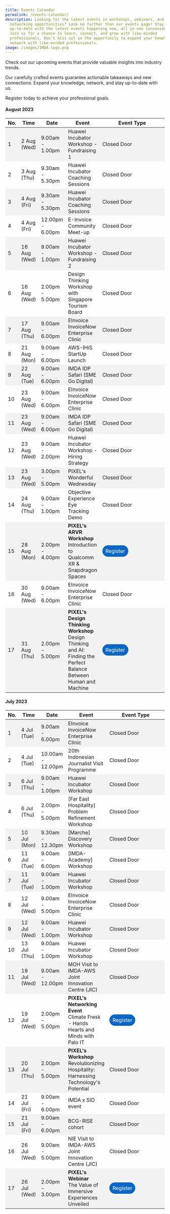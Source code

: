 ```yaml
---
title: Events Calendar
permalink: /events-calendar/
description: Looking for the latest events in workshops, webinars, and
  networking opportunities? Look no further than our events page! Stay
  up-to-date with the latest events happening now, all in one convenient place.
  Join us for a chance to learn, connect, and grow with like-minded
  professionals. Don't miss out on the opportunity to expand your knowledge and
  network with like-minded professionals.
image: /images/IMDA-logo.png
---
```

Check out our upcoming events that provide valuable insights into industry trends. 

Our carefully crafted events guarantee actionable takeaways and new connections. Expand your knowledge, network, and stay up-to-date with us. 

Register today to achieve your professional goals. 

#### August 2023
<table>
  <thead>
    <tr>
      <th>No.</th>
			<th>Time</th>
      <th>Date</th>
      <th>Event</th>
			<th style="width: 200px;">Event Type</th>
    </tr>
  </thead>
  <tbody>
    <tr style="background-color: #f2f2f2;">
      <td>1</td>
      <td>2 Aug (Wed)</td>
			<td>9.00am - 1.00pm
      </td><td>Huawei Incubator Workshop - Fundraising 1</td>
			<td>Closed Door</td>
    </tr>
    <tr>
      <td>2</td>
      <td>3 Aug (Thu)</td>
			<td>9.30am - 5.30pm</td>
      <td>Huawei Incubator Coaching Sessions</td>
			<td>Closed Door</td>
    </tr>
    <tr style="background-color: #f2f2f2;">
      <td>3</td>
      <td>4 Aug (Fri)</td>
			<td>9.30am - 5.30pm</td>
      <td>Huawei Incubator Coaching Sessions</td>
			<td>Closed Door</td>
    </tr>
    <tr>
      <td>4</td>
      <td>4 Aug (Fri)</td>
			<td>12.00pm - 6.00pm
      </td><td> E-Invoice Community Meet-up</td>
			<td>Closed Door</td>
    </tr>
    <tr style="background-color: #f2f2f2;">
      <td>5</td>
      <td>16 Aug (Wed)</td>
			<td>9.00am - 1.00pm
      </td><td> Huawei Incubator Workshop - Fundraising 2</td>
			<td>Closed Door</td>
    </tr>
    <tr>
      <td>6</td>
			<td>16 Aug (Wed)</td>
      <td>2.00pm - 5.00pm</td>
			<td>Design Thinking Workshop with  Singapore Tourism Board
			</td><td>Closed Door</td>
    </tr>
    <tr style="background-color: #f2f2f2;">
      <td>7</td>
      <td>17 Aug (Thu)</td>
      <td>9.00am - 6.00pm</td>
			<td>EInvoice InvoiceNow Enterprise Clinic
			</td><td>Closed Door</td>
    </tr>
		<tr>
      <td>8</td>
      <td>21 Aug (Mon)</td>
      <td>9.00am - 6.00pm</td>
			<td>AWS-IHiS StartUp Launch</td>
			<td>Closed Door</td>
    </tr>
    <tr style="background-color: #f2f2f2;">
      <td>9</td>
      <td>22 Aug (Tue)</td>
      <td>9.00am - 6.00pm</td>
			<td>IMDA IDP Safari (SME Go Digital)
			</td><td>Closed Door</td>
    </tr>
      <tr>
      <td>10</td>
      <td>23 Aug (Wed)</td>
			<td>9.00am - 6.00pm</td>
<td>EInvoice InvoiceNow Enterprise Clinic
			</td><td>Closed Door</td>
    </tr>
		 <tr style="background-color: #f2f2f2;">
      <td>11</td>
      <td>23 Aug (Wed)</td>
      <td>9.00am - 6.00pm</td>
			<td>IMDA IDP Safari (SME Go Digital)
			</td><td>Closed Door</td>
			</tr>
		 <tr>
      <td>12</td>
			<td>23 Aug (Wed)</td>
      <td>9.00am - 2.00pm</td>
			<td>Huawei Incubator Workshop - Hiring Strategy
			</td><td>Closed Door</td>
    </tr>
	<tr style="background-color: #f2f2f2;">
      <td>13</td>
			<td>23 Aug (Wed)</td>
      <td>3.00pm - 5.00pm</td>
				<td>PIXEL's Wonderful Wednesday<br>
			</td><td>Closed Door</td>    
		</tr>
		 <tr>
      <td>14</td>
      <td>24 Aug (Thu)</td>
			<td>9.00am - 1.00pm</td>
      <td>Objective Experience Eye Tracking Demo </td>
			<td>Closed Door</td>
		</tr>
<tr style="background-color: #f2f2f2;">
	     <td>15</td>
			<td>28 Aug (Mon)</td>
			<td>2.00pm - 4.00pm</td>
				<td><b>PIXEL's ARVR Workshop</b><br>
						Introduction to Qualcomm XR &amp; Snapdragon Spaces</td>
			<td><a href="https://imda-pixel.sg/event/444" target="_blank" style="background-color: #0A66C2; color: white; text-decoration: none; border-radius: 100px; padding-left: 10px; padding-right: 10px; padding-top:8px; padding-bottom:8px; vertical-align:middle">Register</a></td>
		</tr>   
		<tr>
      <td>16</td>
      <td>30 Aug (Wed)</td>
			<td>9.00am - 6.00pm</td>
      <td>EInvoice InvoiceNow Enterprise Clinic</td>
			<td>Closed Door</td>
		</tr>
	<tr style="background-color: #f2f2f2;">
      <td>17</td>
      <td>31 Aug (Thu)</td>
			<td>2.00pm - 5.00pm</td>
				<td><b>PIXEL's Design Thinking Workshop</b><br>
						Design Thinking and AI: Finding the Perfect Balance Between Human and Machine</td>
			<td><a href="https://imda-pixel.sg/event/439" target="_blank" style="background-color: #0A66C2; color: white; text-decoration: none; border-radius: 100px; padding-left: 10px; padding-right: 10px; padding-top:8px; padding-bottom:8px; vertical-align:middle">Register</a></td>
    </tr>
  </tbody>
</table>

#### July 2023
<table>
  <thead>
    <tr>
      <th>No.</th>
			<th>Time</th>
      <th>Date</th>
      <th>Event</th>
			<th style="width: 200px;">Event Type</th>
    </tr>
  </thead>
  <tbody>
    <tr style="background-color: #f2f2f2;">
      <td>1</td>
      <td>4 Jul (Tue)</td>
			<td>9.00am - 6.00pm
      </td><td>EInvoice InvoiceNow Enterprise Clinic</td>
			<td>Closed Door</td>
    </tr>
    <tr>
      <td>2</td>
      <td>4 Jul (Tue)</td>
			<td>10.00am - 12.00pm</td>
      <td>20th Indonesian Journalist Visit Programme</td>
			<td>Closed Door</td>
    </tr>
    <tr style="background-color: #f2f2f2;">
      <td>3</td>
      <td>6 Jul (Thu)</td>
			<td>9.00am - 1.00pm</td>
      <td>Huawei Incubator Workshop</td>
			<td>Closed Door</td>
    </tr>
    <tr>
      <td>4</td>
      <td>6 Jul (Thu)</td>
			<td>2.00pm - 5.00pm
      </td><td> [Far East Hospitality] Problem Refinement Workshop</td>
			<td>Closed Door</td>
    </tr>
    <tr style="background-color: #f2f2f2;">
      <td>5</td>
      <td>10 Jul (Mon)</td>
			<td>9.30am - 12.30pm
      </td><td> [Marche]<br> Discovery Workshop</td>
			<td>Closed Door</td>
    </tr>
    <tr>
      <td>6</td>
			<td>11 Jul (Tue)</td>
      <td>9.00am - 6.00pm</td>
			<td>[IMDA-Academy] Workshop
			</td><td>Closed Door</td>
    </tr>
    <tr style="background-color: #f2f2f2;">
      <td>7</td>
      <td>11 Jul (Tue)</td>
      <td>9.00am - 1.00pm</td>
			<td>Huawei Incubator Workshop
			</td><td>Closed Door</td>
    </tr>
		<tr>
      <td>8</td>
      <td>12 Jul (Wed)</td>
      <td>9.00am - 5.00pm</td>
			<td>EInvoice InvoiceNow Enterprise Clinic</td>
			<td>Closed Door</td>
    </tr>
    <tr style="background-color: #f2f2f2;">
      <td>9</td>
      <td>12 Jul (Wed)</td>
      <td>9.00am - 1.00pm</td>
			<td>Huawei Incubator Workshop
			</td><td>Closed Door</td>
    </tr>
      <tr>
      <td>10</td>
      <td>13 Jul (Thu)</td>
			<td>9.00am - 1.00pm</td>
<td>Huawei Incubator Workshop
			</td><td>Closed Door</td>
    </tr>
		 <tr style="background-color: #f2f2f2;">
      <td>11</td>
      <td>19 Jul (Wed)</td>
      <td>9.00am - 12.00pm</td>
			<td>MOH Visit to IMDA-AWS Joint Innovation Centre (JIC) 
			</td><td>Closed Door</td>
			</tr>
		 <tr>
      <td>12</td>
			<td>19 Jul (Wed)</td>
      <td>2.00pm - 5.00pm</td>
				<td><b>PIXEL's Networking Event</b><br>
						Climate Fresk - Hands Hearts and Minds with Palo IT </td>
			<td><a href="https://form.gov.sg/6477fe36a325ba001127901d" target="_blank" style="background-color: #0A66C2; color: white; text-decoration: none; border-radius: 100px; padding-left: 10px; padding-right: 10px; padding-top:8px; padding-bottom:8px; vertical-align:middle">Register</a></td>
    </tr>
	<tr style="background-color: #f2f2f2;">
      <td>13</td>
			<td>20 Jul (Thu)</td>
      <td>2.00pm - 5.00pm</td>
				<td><b>PIXEL's Workshop</b><br>
						Revolutionizing Hospitality: Harnessing Technology's Potential</td>
			<td>Closed Door</td>    
		</tr>
		 <tr>
      <td>14</td>
      <td>21 Jul (Fri)</td>
			<td>9.00am - 6.00pm</td>
      <td>IMDA x SID event </td>
			<td>Closed Door</td>
		</tr>
<tr style="background-color: #f2f2f2;">
	     <td>15</td>
			<td>21 Jul (Fri)</td>
      <td>9.00am - 6.00pm</td>
      <td>BCG-RISE cohort</td>
			<td>Closed Door</td>
		</tr>   
		<tr>
      <td>16</td>
      <td>26 Jul (Wed)</td>
			<td>9.00am - 5.00pm</td>
      <td>NIE Visit to IMDA-AWS Joint Innovation Centre (JIC) </td>
			<td>Closed Door</td>
		</tr>
	<tr style="background-color: #f2f2f2;">
      <td>17</td>
      <td>26 Jul (Wed)</td>
			<td>2.00pm - 3.00pm</td>
				<td><b>PIXEL's Webinar</b><br>
						The Value of Immersive Experiences Unveiled</td>
			<td><a href="https://imda-pixel.sg/event/400" target="_blank" style="background-color: #0A66C2; color: white; text-decoration: none; border-radius: 100px; padding-left: 10px; padding-right: 10px; padding-top:8px; padding-bottom:8px; vertical-align:middle">Register</a></td>
    </tr>
  </tbody>
</table>
